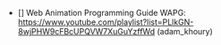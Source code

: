* [] Web Animation Programming Guide WAPG: https://www.youtube.com/playlist?list=PLlkGN-8wjPHW9cFBcUPQVW7XuGuYzffWd (adam_khoury)
